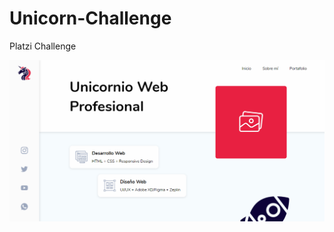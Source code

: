 # Unicorn-Challenge
Platzi Challenge

![Preview](https://github.com/AndrsDev/Unicorn-Challenge/blob/master/.GITHUB/ASSETS/unicorn.png)
